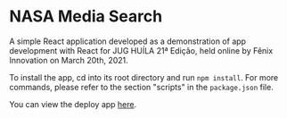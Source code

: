 # NASA Media Search

A simple React application developed as a demonstration of app development with React for JUG HUÍLA 21ª Edição, held online by Fênix Innovation on March 20th, 2021.

To install the app, cd into its root directory and run `npm install`.
For more commands, please refer to the section "scripts" in the `package.json` file.

You can view the deploy app [here](https://geocarlos.github.io/nasa-media-search/).